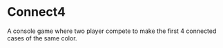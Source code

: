 # Connect4
A console game where two player compete to make the first 4 connected cases of the same color.
